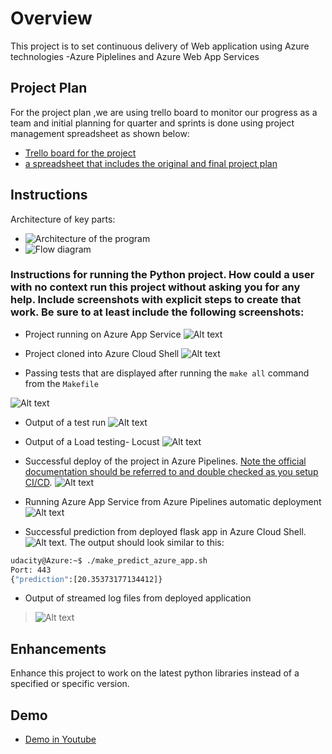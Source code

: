 # Overview

This project is to set continuous delivery of Web application using Azure technologies -Azure Piplelines and Azure Web App Services

## Project Plan
 For the project plan ,we are using trello board to monitor our progress as a team and initial planning for quarter and sprints is done using project management spreadsheet as shown below:

* [Trello board for the project](https://trello.com/b/59stvN3c/udacitynanodegree)
*  [a spreadsheet that includes the original and final project plan](project-management-CICD.xlsx)

## Instructions

Architecture of key parts:  
* ![Architecture of the program](image.png)
* ![Flow diagram](image-7.png)

<h3>  Instructions for running the Python project.  How could a user with no context run this project without asking you for any help.  Include screenshots with explicit steps to create that work. Be sure to at least include the following screenshots:</h3>
 

* Project running on Azure App Service
![Alt text](image-4.png)

    
* Project cloned into Azure Cloud Shell
![Alt text](image-3.png)

* Passing tests that are displayed after running the `make all` command from the `Makefile`

![Alt text](image-2.png)
* Output of a test run
![Alt text](image-5.png)
* Output of a Load testing- Locust
![Alt text](image-8.png)

* Successful deploy of the project in Azure Pipelines.  [Note the official documentation should be referred to and double checked as you setup CI/CD](https://docs.microsoft.com/en-us/azure/devops/pipelines/ecosystems/python-webapp?view=azure-devops).
![Alt text](image-9.png)
* Running Azure App Service from Azure Pipelines automatic deployment
![Alt text](image-10.png)
* Successful prediction from deployed flask app in Azure Cloud Shell.  ![Alt text](image-6.png).
The output should look similar to this:

```bash
udacity@Azure:~$ ./make_predict_azure_app.sh
Port: 443
{"prediction":[20.35373177134412]}
```

* Output of streamed log files from deployed application

> ![Alt text](image-1.png)

## Enhancements
Enhance this project to work on the latest python libraries instead of a specified or specific version.


## Demo 

 
 * [Demo in Youtube ](https://www.youtube.com/watch?v=DYE0yB5NF48)


